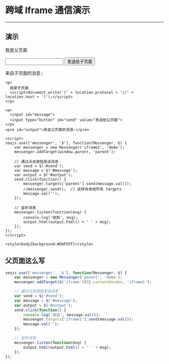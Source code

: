 # 跨域 Iframe 通信演示

---

## 演示

<p>
    我是父页面
    <script>document.write('(' + location.protocol + '//' + location.host + ')');</script>
</p>

<p>
    <input id="message">
    <input type="button" value="发送给子页面" id="send">
</p>

<pre id="output">来自子页面的消息:</pre>

````iframe
<p>
  我是子页面
  <script>document.write('(' + location.protocol + '//' + location.host + ')');</script>
</p>

<p>
  <input id="message">
  <input type="button" id="send" value="发送给父页面">
</p>
<pre id="output">来自父页面的消息:</pre>

<script>
seajs.use(['messenger', '$'], function(Messenger, $) {
    var messenger = new Messenger('iframe1', 'demo');
    messenger.addTarget(window.parent, 'parent');

    // 通过点击按钮发送消息
    var send = $('#send');
    var message = $('#message');
    var output = $('#output');
    send.click(function() {
        messenger.targets['parent'].send(message.val());
        //messenger.send();  // 这样会发给所有 targets
        message.val('');
    });

    // 监听消息
    messenger.listen(function(msg) {
        console.log('收到', msg);
        output.html(output.html() + ' ' + msg);
    });
});
</script>

<style>body{background:#DAF5FF}</style>
````

## 父页面这么写

````js
seajs.use(['messenger', '$'], function(Messenger, $) {
    var messenger = new Messenger('parent', 'demo');
    messenger.addTarget($('iframe')[0].contentWindow, 'iframe1');

    // 通过点击按钮发送消息
    var send = $('#send');
    var message = $('#message');
    var output = $('#output');
    send.click(function() {
        console.log('发出', message.val());
        messenger.targets['iframe1'].send(message.val());
        message.val('');
    });

    // 监听消息
    messenger.listen(function(msg) {
        output.html(output.html() + ' ' + msg);
    });
});
````
